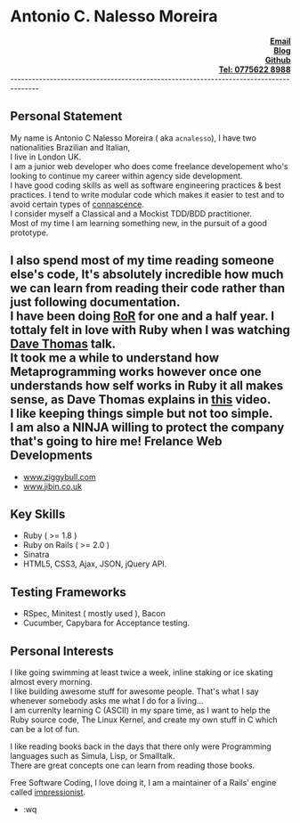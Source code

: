 Antonio C. Nalesso Moreira
==========================
<div align="right">
<a href="mailto:acnalesso@yahoo.co.uk?Subject=Hello" target="_top"><b>Email</b></a><br />
<a href="http://www.nbit001.wordpress.com" target="_blank"><b>Blog</b></a><br />
<a href="http://www.github.com/acnalesso" target="_blank"><b>Github</b></a><br />
<a href="#" target="_blank"><b>Tel: 0775622 8988</b></a><br />
</div>
--------------------------------------------------------------------------------------

Personal Statement
------------------

My name is Antonio C Nalesso Moreira ( aka <code>acnalesso</code>), I have two nationalities
Brazilian and Italian,<br />I live in London UK.<br />
I am a junior web developer who does come freelance developement
who's looking to continue my career within agency side development.<br />
I have good coding skills as well as software engineering practices
& best practices. I tend to write modular code which makes it easier
to test and to avoid certain types of [connascence](http://goo.gl/hXed97).<br />
I consider myself a Classical and a Mockist TDD/BDD practitioner.<br />
Most of my time I am learning something new, in the pursuit
of a good prototype.

I also spend most of my time reading someone else's code,
It's absolutely incredible how much we can learn from reading
their code rather than just following documentation.<br />
I have been doing [RoR](http://rubyonrails.org/) for one
and a half year. I tottaly felt in love with Ruby when I was
watching [Dave Thomas](http://goo.gl/DGMOtu) talk.<br />
It took me a while to understand how Metaprogramming works
however once one understands how self works in Ruby it all makes sense,
as Dave Thomas explains in [this](http://scotland-on-rails.s3.amazonaws.com/2A04_DaveThomas-SOR.mp4) video.<br />
I like keeping things simple but not too simple.<br />
I am also a NINJA willing to protect the company that's going to hire me!
Frelance Web Developments
-------------------------
* www.ziggybull.com
* www.jibin.co.uk

Key Skills
----------
* Ruby ( >= 1.8 )
* Ruby on Rails ( >= 2.0 )
* Sinatra
* HTML5, CSS3, Ajax, JSON, jQuery API.

Testing Frameworks
------------------
* RSpec, Minitest ( mostly used ), Bacon
* Cucumber, Capybara for Acceptance testing.

Personal Interests
------------------
I like going swimming at least twice a week, inline staking or
ice skating almost every morning.<br />
I like building awesome stuff for awesome people. That's what
I say whenever somebody asks me what I do for a living...<br />
I am currenlty learning C (ASCII) in my spare time, as I want to
help the Ruby source code, The Linux Kernel, and create my own stuff
in C which can be a lot of fun.<br />

I like reading books back in the days that there only were Programming languages such as
Simula, Lisp, or Smalltalk.<br />
There are great concepts one can learn from reading those books.

Free Software Coding, I love doing it, I am a maintainer of a Rails'
engine called [impressionist](https://github.com/charlotte-ruby/impressionist).

* :wq
